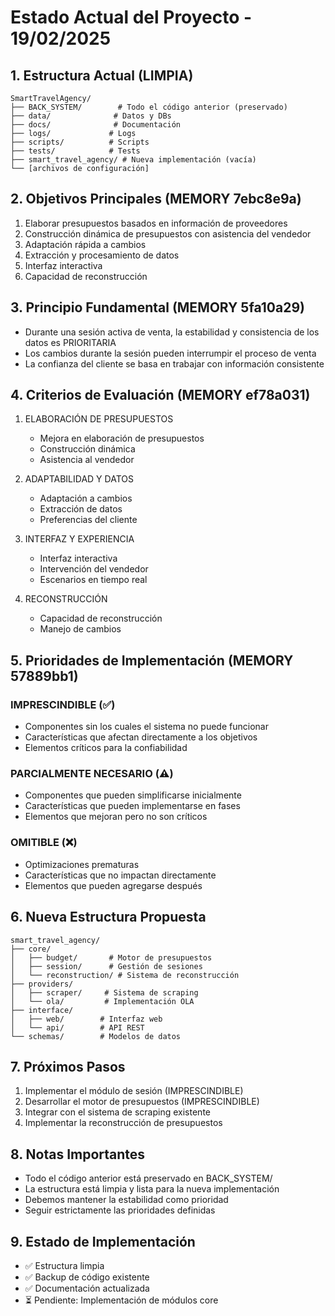 # Estado Actual del Proyecto - 19/02/2025

## 1. Estructura Actual (LIMPIA)
```
SmartTravelAgency/
├── BACK_SYSTEM/        # Todo el código anterior (preservado)
├── data/              # Datos y DBs
├── docs/              # Documentación
├── logs/             # Logs
├── scripts/          # Scripts
├── tests/            # Tests
├── smart_travel_agency/ # Nueva implementación (vacía)
└── [archivos de configuración]
```

## 2. Objetivos Principales (MEMORY 7ebc8e9a)
1. Elaborar presupuestos basados en información de proveedores
2. Construcción dinámica de presupuestos con asistencia del vendedor
3. Adaptación rápida a cambios
4. Extracción y procesamiento de datos
5. Interfaz interactiva
6. Capacidad de reconstrucción

## 3. Principio Fundamental (MEMORY 5fa10a29)
- Durante una sesión activa de venta, la estabilidad y consistencia de los datos es PRIORITARIA
- Los cambios durante la sesión pueden interrumpir el proceso de venta
- La confianza del cliente se basa en trabajar con información consistente

## 4. Criterios de Evaluación (MEMORY ef78a031)
1. ELABORACIÓN DE PRESUPUESTOS
   - Mejora en elaboración de presupuestos
   - Construcción dinámica
   - Asistencia al vendedor

2. ADAPTABILIDAD Y DATOS
   - Adaptación a cambios
   - Extracción de datos
   - Preferencias del cliente

3. INTERFAZ Y EXPERIENCIA
   - Interfaz interactiva
   - Intervención del vendedor
   - Escenarios en tiempo real

4. RECONSTRUCCIÓN
   - Capacidad de reconstrucción
   - Manejo de cambios

## 5. Prioridades de Implementación (MEMORY 57889bb1)

### IMPRESCINDIBLE (✅)
- Componentes sin los cuales el sistema no puede funcionar
- Características que afectan directamente a los objetivos
- Elementos críticos para la confiabilidad

### PARCIALMENTE NECESARIO (⚠️)
- Componentes que pueden simplificarse inicialmente
- Características que pueden implementarse en fases
- Elementos que mejoran pero no son críticos

### OMITIBLE (❌)
- Optimizaciones prematuras
- Características que no impactan directamente
- Elementos que pueden agregarse después

## 6. Nueva Estructura Propuesta
```
smart_travel_agency/
├── core/
│   ├── budget/       # Motor de presupuestos
│   ├── session/      # Gestión de sesiones
│   └── reconstruction/ # Sistema de reconstrucción
├── providers/
│   ├── scraper/     # Sistema de scraping
│   └── ola/         # Implementación OLA
├── interface/
│   ├── web/        # Interfaz web
│   └── api/        # API REST
└── schemas/        # Modelos de datos
```

## 7. Próximos Pasos
1. Implementar el módulo de sesión (IMPRESCINDIBLE)
2. Desarrollar el motor de presupuestos (IMPRESCINDIBLE)
3. Integrar con el sistema de scraping existente
4. Implementar la reconstrucción de presupuestos

## 8. Notas Importantes
- Todo el código anterior está preservado en BACK_SYSTEM/
- La estructura está limpia y lista para la nueva implementación
- Debemos mantener la estabilidad como prioridad
- Seguir estrictamente las prioridades definidas

## 9. Estado de Implementación
- ✅ Estructura limpia
- ✅ Backup de código existente
- ✅ Documentación actualizada
- ⏳ Pendiente: Implementación de módulos core
